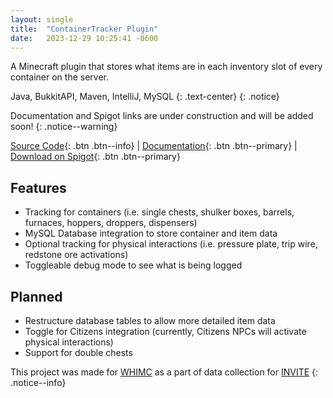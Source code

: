 ```yaml
---
layout: single
title:  "ContainerTracker Plugin"
date:   2023-12-29 10:25:41 -0600
---
```

A Minecraft plugin that stores what items are in each inventory slot of every container on the server.

Java, BukkitAPI, Maven, IntelliJ, MySQL
{: .text-center}
{: .notice}

Documentation and Spigot links are under construction and will be added soon!
{: .notice--warning}

[Source Code](https://github.com/EmiCB/ContainerTracker){: .btn .btn--info} | [Documentation](){: .btn .btn--primary} | [Download on Spigot](){: .btn .btn--primary} 

## Features
- Tracking for containers (i.e. single chests, shulker boxes, barrels, furnaces, hoppers, droppers, dispensers)
- MySQL Database integration to store container and item data
- Optional tracking for physical interactions (i.e. pressure plate, trip wire, redstone ore activations)
- Toggleable debug mode to see what is being logged

## Planned
- Restructure database tables to allow more detailed item data
- Toggle for Citizens integration (currently, Citizens NPCs will activate physical interactions)
- Support for double chests

This project was made for [WHIMC](https://whimcproject.web.illinois.edu/) as a part of data collection for [INVITE](https://invite.illinois.edu/)
{: .notice--info}